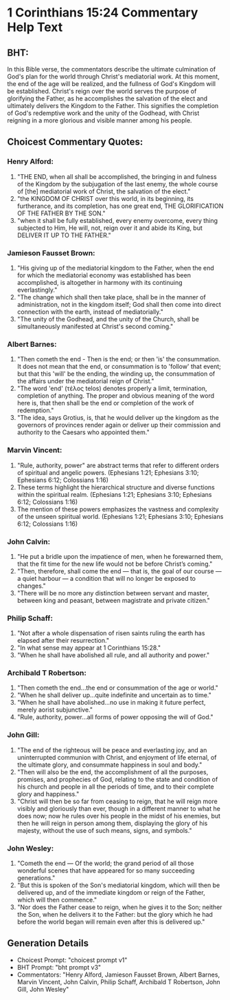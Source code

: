 # 1 Corinthians 15:24 Commentary Help Text

## BHT:
In this Bible verse, the commentators describe the ultimate culmination of God's plan for the world through Christ's mediatorial work. At this moment, the end of the age will be realized, and the fullness of God's Kingdom will be established. Christ's reign over the world serves the purpose of glorifying the Father, as he accomplishes the salvation of the elect and ultimately delivers the Kingdom to the Father. This signifies the completion of God's redemptive work and the unity of the Godhead, with Christ reigning in a more glorious and visible manner among his people.

## Choicest Commentary Quotes:
### Henry Alford:
1. "THE END, when all shall be accomplished, the bringing in and fulness of the Kingdom by the subjugation of the last enemy, the whole course of [the] mediatorial work of Christ, the salvation of the elect." 
2. "the KINGDOM OF CHRIST over this world, in its beginning, its furtherance, and its completion, has one great end, THE GLORIFICATION OF THE FATHER BY THE SON."
3. "when it shall be fully established, every enemy overcome, every thing subjected to Him, He will, not, reign over it and abide its King, but DELIVER IT UP TO THE FATHER."

### Jamieson Fausset Brown:
1. "His giving up of the mediatorial kingdom to the Father, when the end for which the mediatorial economy was established has been accomplished, is altogether in harmony with its continuing everlastingly."
2. "The change which shall then take place, shall be in the manner of administration, not in the kingdom itself; God shall then come into direct connection with the earth, instead of mediatorially."
3. "The unity of the Godhead, and the unity of the Church, shall be simultaneously manifested at Christ's second coming."

### Albert Barnes:
1. "Then cometh the end - Then is the end; or then 'is' the consummation. It does not mean that the end, or consummation is to 'follow' that event; but that this 'will' be the ending, the winding up, the consummation of the affairs under the mediatorial reign of Christ."
2. "The word 'end' (τέλος  telos) denotes properly a limit, termination, completion of anything. The proper and obvious meaning of the word here is, that then shall be the end or completion of the work of redemption."
3. "The idea, says Grotius, is, that he would deliver up the kingdom as the governors of provinces render again or deliver up their commission and authority to the Caesars who appointed them."

### Marvin Vincent:
1. "Rule, authority, power" are abstract terms that refer to different orders of spiritual and angelic powers. (Ephesians 1:21; Ephesians 3:10; Ephesians 6:12; Colossians 1:16)
2. These terms highlight the hierarchical structure and diverse functions within the spiritual realm. (Ephesians 1:21; Ephesians 3:10; Ephesians 6:12; Colossians 1:16)
3. The mention of these powers emphasizes the vastness and complexity of the unseen spiritual world. (Ephesians 1:21; Ephesians 3:10; Ephesians 6:12; Colossians 1:16)

### John Calvin:
1. "He put a bridle upon the impatience of men, when he forewarned them, that the fit time for the new life would not be before Christ’s coming."
2. "Then, therefore, shall come the end — that is, the goal of our course — a quiet harbour — a condition that will no longer be exposed to changes."
3. "There will be no more any distinction between servant and master, between king and peasant, between magistrate and private citizen."

### Philip Schaff:
1. "Not after a whole dispensation of risen saints ruling the earth has elapsed after their resurrection." 
2. "In what sense may appear at 1 Corinthians 15:28."
3. "When he shall have abolished all rule, and all authority and power."

### Archibald T Robertson:
1. "Then cometh the end...the end or consummation of the age or world." 
2. "When he shall deliver up...quite indefinite and uncertain as to time."
3. "When he shall have abolished...no use in making it future perfect, merely aorist subjunctive."
4. "Rule, authority, power...all forms of power opposing the will of God."

### John Gill:
1. "The end of the righteous will be peace and everlasting joy, and an uninterrupted communion with Christ, and enjoyment of life eternal, of the ultimate glory, and consummate happiness in soul and body."
2. "Then will also be the end, the accomplishment of all the purposes, promises, and prophecies of God, relating to the state and condition of his church and people in all the periods of time, and to their complete glory and happiness."
3. "Christ will then be so far from ceasing to reign, that he will reign more visibly and gloriously than ever, though in a different manner to what he does now; now he rules over his people in the midst of his enemies, but then he will reign in person among them, displaying the glory of his majesty, without the use of such means, signs, and symbols."

### John Wesley:
1. "Cometh the end — Of the world; the grand period of all those wonderful scenes that have appeared for so many succeeding generations."
2. "But this is spoken of the Son's mediatorial kingdom, which will then be delivered up, and of the immediate kingdom or reign of the Father, which will then commence."
3. "Nor does the Father cease to reign, when he gives it to the Son; neither the Son, when he delivers it to the Father: but the glory which he had before the world began will remain even after this is delivered up."


## Generation Details
- Choicest Prompt: "choicest prompt v1"
- BHT Prompt: "bht prompt v3"
- Commentators: "Henry Alford, Jamieson Fausset Brown, Albert Barnes, Marvin Vincent, John Calvin, Philip Schaff, Archibald T Robertson, John Gill, John Wesley"
